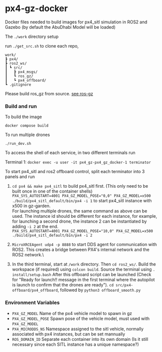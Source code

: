 # px4-gz-docker
Docker files needed to build images for px4_sitl simulation in ROS2 and Gazebo (by default the AbuDhabi Model will be loaded)

The `./work` directory setup 

run `./get_src.sh` to clone each repo, 
```
work/
┣ px4/
┣ ros2_ws/
┃ ┗ src/
┃   ┣ px4_msgs/
┃   ┗ ros_gz/
┃   ┗ px4_offboard/
┗ .gitignore
```
Please build ros_gz from source. [see ros-gz](https://github.com/gazebosim/ros_gz)


### Build and run
To build the image

`docker compose build`

To run multiple drones

`./run_dev.sh`

To access the shell of each service, in two different terminals run

Terminal 1: `docker exec -u user -it px4_gz-px4_gz_docker-1 terminator`

To start px4_sitl and ros2 offboard control, split each terminator into 3 panels and run

1. `cd px4 && make px4_sitl` to build px4_sitl first. (This only need to be built once in one of the container shells) \
`PX4_SYS_AUTOSTART=4001 PX4_GZ_MODEL_POSE="0,0" PX4_GZ_MODEL=x500 ./build/px4_sitl_default/bin/px4 -i 1` to start px4_sitl instance with x500 in gz-garden.\
For launching multiple drones, the same command as above can be used. The instance id should be different for each instance, for example, for launching a second drone, the instance 2 can be instantiated by adding `-i 2` at the end.\
`PX4_SYS_AUTOSTART=4001 PX4_GZ_MODEL_POSE="10,0" PX4_GZ_MODEL=x500 ./build/px4_sitl_default/bin/px4 -i 2` 
  
3. `MicroXRCEAgent udp4 -p 8888` to start DDS agent for communication with ROS2. This creates a bridge between PX4's internal network and the ROS2 network.\

4. In the third terminal, start at `/work` directory. Then `cd ros2_ws/`. Build the workspace (if required) using `colcon build`. Source the terminal using `. install/setup.bash` 
After this offboard script can be launched (Check for "Ready for launch!! message in the first terminal where the autopilot is launch to confirm that the drones are ready"). `cd src/px4-offboard/px4_offboard`, followed by `python3 offboard_smooth.py`


### Environment Variables
- `PX4_GZ_MODEL` Name of the px4 vehicle model to spawn in gz
- `PX4_GZ_MODEL_POSE` Spawn pose of the vehicle model, must used with `PX4_GZ_MODEL`
- `PX4_MICRODDS_NS` Namespace assigned to the sitl vehicle, normally associated with px4 instances, but can be set mannually
- `ROS_DOMAIN_ID` Separate each container into its own domain (Is it still necessary since each SITL instance has a unique namespace?)
  
